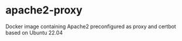 # apache2-proxy
Docker image containing Apache2 preconfigured as proxy and certbot based on Ubuntu 22.04
